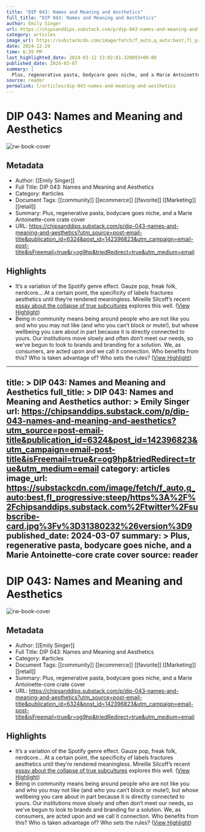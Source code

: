 ```yaml
---
title: "DIP 043: Names and Meaning and Aesthetics"
full_title: "DIP 043: Names and Meaning and Aesthetics"
author: Emily Singer
url: https://chipsanddips.substack.com/p/dip-043-names-and-meaning-and-aesthetics?utm_source=post-email-title&publication_id=6324&post_id=142396823&utm_campaign=email-post-title&isFreemail=true&r=og9hp&triedRedirect=true&utm_medium=email
category: articles
image_url: https://substackcdn.com/image/fetch/f_auto,q_auto:best,fl_progressive:steep/https%3A%2F%2Fchipsanddips.substack.com%2Ftwitter%2Fsubscribe-card.jpg%3Fv%3D31380232%26version%3D9
date: 2024-12-29
time: 6:39 PM
last_highlighted_date: 2024-03-12 13:02:01.320093+00:00
published_date: 2024-03-07
summary: |
  Plus, regenerative pasta, bodycare goes niche, and a Marie Antoinette-core crate cover
source: reader
permalink: l/articles/dip-043-names-and-meaning-and-aesthetics
---
```

# DIP 043: Names and Meaning and Aesthetics

![rw-book-cover](https://substackcdn.com/image/fetch/f_auto,q_auto:best,fl_progressive:steep/https%3A%2F%2Fchipsanddips.substack.com%2Ftwitter%2Fsubscribe-card.jpg%3Fv%3D31380232%26version%3D9)

## Metadata
- Author: [[Emily Singer]]
- Full Title: DIP 043: Names and Meaning and Aesthetics
- Category: #articles
- Document Tags: [[community]] [[ecommerce]] [[favorite]] [[Marketing]] [[retail]] 
- Summary: Plus, regenerative pasta, bodycare goes niche, and a Marie Antoinette-core crate cover
- URL: https://chipsanddips.substack.com/p/dip-043-names-and-meaning-and-aesthetics?utm_source=post-email-title&publication_id=6324&post_id=142396823&utm_campaign=email-post-title&isFreemail=true&r=og9hp&triedRedirect=true&utm_medium=email

## Highlights
- It’s a variation of the Spotify genre effect. Gauze pop, freak folk, nerdcore… At a certain point, the specificity of labels fractures aesthetics until they’re rendered meaningless. Mireille Silcoff’s recent [essay about the collapse of true subcultures](https://www.nytimes.com/2024/02/21/magazine/aesthetics-tiktok-teens.html?unlocked_article_code=1.aU0.V5Yg.mLTOCaGlf3wN&smid=url-share) explores this well. ([View Highlight](https://read.readwise.io/read/01hrs4x27gxeknaj91m692qt88))
- Being in community means being around people who are not like you and who you may not like (and who you can’t block or mute!), but whose wellbeing you care about in part because it is directly connected to yours.
  Our institutions move slowly and often don’t meet our needs, so we’ve begun to look to brands and branding for a solution.
  We, as consumers, are acted upon and we call it connection.
  Who benefits from this? Who is taken advantage of? Who sets the rules? ([View Highlight](https://read.readwise.io/read/01hrsc15js5ar4cacs40gytev0))


---
title: >
  DIP 043: Names and Meaning and Aesthetics
full_title: >
  DIP 043: Names and Meaning and Aesthetics
author: >
  Emily Singer
url: https://chipsanddips.substack.com/p/dip-043-names-and-meaning-and-aesthetics?utm_source=post-email-title&publication_id=6324&post_id=142396823&utm_campaign=email-post-title&isFreemail=true&r=og9hp&triedRedirect=true&utm_medium=email
category: articles
image_url: https://substackcdn.com/image/fetch/f_auto,q_auto:best,fl_progressive:steep/https%3A%2F%2Fchipsanddips.substack.com%2Ftwitter%2Fsubscribe-card.jpg%3Fv%3D31380232%26version%3D9
published_date: 2024-03-07
summary: >
  Plus, regenerative pasta, bodycare goes niche, and a Marie Antoinette-core crate cover
source: reader
---
# DIP 043: Names and Meaning and Aesthetics

![rw-book-cover](https://substackcdn.com/image/fetch/f_auto,q_auto:best,fl_progressive:steep/https%3A%2F%2Fchipsanddips.substack.com%2Ftwitter%2Fsubscribe-card.jpg%3Fv%3D31380232%26version%3D9)

## Metadata
- Author: [[Emily Singer]]
- Full Title: DIP 043: Names and Meaning and Aesthetics
- Category: #articles
- Document Tags: [[community]] [[ecommerce]] [[favorite]] [[Marketing]] [[retail]] 
- Summary: Plus, regenerative pasta, bodycare goes niche, and a Marie Antoinette-core crate cover
- URL: https://chipsanddips.substack.com/p/dip-043-names-and-meaning-and-aesthetics?utm_source=post-email-title&publication_id=6324&post_id=142396823&utm_campaign=email-post-title&isFreemail=true&r=og9hp&triedRedirect=true&utm_medium=email

## Highlights
- It’s a variation of the Spotify genre effect. Gauze pop, freak folk, nerdcore… At a certain point, the specificity of labels fractures aesthetics until they’re rendered meaningless. Mireille Silcoff’s recent [essay about the collapse of true subcultures](https://www.nytimes.com/2024/02/21/magazine/aesthetics-tiktok-teens.html?unlocked_article_code=1.aU0.V5Yg.mLTOCaGlf3wN&smid=url-share) explores this well. ([View Highlight](https://read.readwise.io/read/01hrs4x27gxeknaj91m692qt88))
- Being in community means being around people who are not like you and who you may not like (and who you can’t block or mute!), but whose wellbeing you care about in part because it is directly connected to yours.
  Our institutions move slowly and often don’t meet our needs, so we’ve begun to look to brands and branding for a solution.
  We, as consumers, are acted upon and we call it connection.
  Who benefits from this? Who is taken advantage of? Who sets the rules? ([View Highlight](https://read.readwise.io/read/01hrsc15js5ar4cacs40gytev0))



